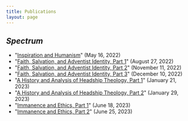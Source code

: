```yaml
---
title: Publications
layout: page
---
```


## *Spectrum*

- "[Inspiration and Humanism](https://spectrummagazine.org/views/2022/inspiration-and-humanism)" (May 16, 2022)
- "[Faith, Salvation, and Adventist Identity, Part 1](https://spectrummagazine.org/views/2022/faith-salvation-and-adventist-identity-part-1)" (August 27, 2022)
- "[Faith, Salvation, and Adventist Identity, Part 2](https://spectrummagazine.org/arts-essays/2022/faith-salvation-and-adventist-identity-pt-2)" (November 11, 2022)
- "[Faith, Salvation, and Adventist Identity, Part 3](https://spectrummagazine.org/views/2022/faith-salvation-and-adventist-identity-pt-3)" (December 10, 2022)
- "[A History and Analysis of Headship Theology, Part 1](https://spectrummagazine.org/views/2023/history-and-analysis-headship-theology-part-1)" (January 21, 2023)
- "[A History and Analysis of Headship Theology, Part 2](https://spectrummagazine.org/views/2023/history-and-analysis-headship-theology-part-2)" (January 29, 2023)
- "[Immanence and Ethics, Part 1](https://spectrummagazine.org/views/2023/immanence-and-ethics-part-1-whats-spiritualism-got-do-it)" (June 18, 2023)
- "[Immanence and Ethics, Part 2](https://spectrummagazine.org/arts-essays/2023/immanence-and-ethics-part-2-reconciling-moral-freedom-and-adventist-holism)" (June 25, 2023)
